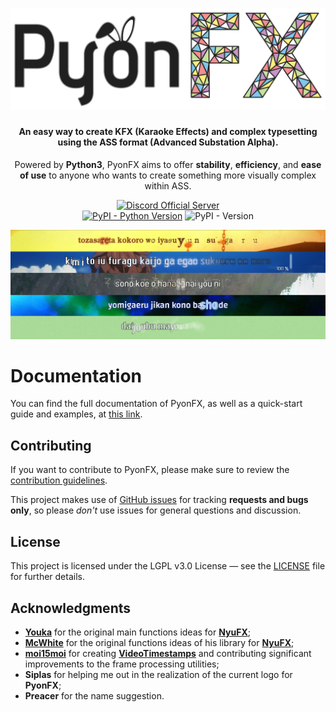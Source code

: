 <h1 align="center"><img src="https://github.com/CoffeeStraw/PyonFX/blob/master/docs/static/full_logo.png?raw=true" alt="PyonFX Logo" width="600"></h1>

<h4 align="center">An easy way to create KFX (Karaoke Effects) and complex typesetting using the ASS format (Advanced Substation Alpha).</h4>
<p align="center">Powered by <b>Python3</b>, PyonFX aims to offer <b>stability</b>, <b>efficiency</b>, and <b>ease of use</b> to anyone who wants to create something more visually complex within ASS.</p>

<p align="center"><a href="https://discord.gg/Xxy3YAv"><img src="https://img.shields.io/discord/562766544061595650.svg?label=Discord%20Server&logo=discord&style=for-the-badge" alt="Discord Official Server"></a> <br> <a href="https://www.python.org/"><img src="https://img.shields.io/pypi/pyversions/pyonfx?style=for-the-badge" alt="PyPI - Python Version"></a> <img src="https://img.shields.io/pypi/v/pyonfx?style=for-the-badge" alt="PyPI - Version"></p>

<p align="center"><img src="https://github.com/CoffeeStraw/PyonFX/blob/master/docs/static/showcase.jpg?raw=true" alt="Showcase of Effects doable with PyonFX"></p>

# Documentation

You can find the full documentation of PyonFX, as well as a quick-start guide and examples, at [this link](https://coffeestraw.github.io/PyonFX/).

## Contributing

If you want to contribute to PyonFX, please make sure to review the [contribution
guidelines](https://github.com/CoffeeStraw/PyonFX/blob/master/CONTRIBUTING.md).

This project makes use of [GitHub issues](https://github.com/CoffeeStraw/PyonFX/issues) for
tracking **requests and bugs only**, so please *don't* use issues for general questions and discussion.

## License

This project is licensed under the LGPL v3.0 License — see the [LICENSE](https://github.com/CoffeeStraw/PyonFX/blob/master/LICENSE) file for further details.

## Acknowledgments

* **[Youka](https://github.com/Youka)** for the original main functions ideas for **[NyuFX](https://github.com/Youka/NyuFX)**;
* **[McWhite](https://github.com/BastianGanze)** for the original functions ideas of his library for **[NyuFX](https://github.com/Youka/NyuFX)**;
* **[moi15moi](https://github.com/moi15moi)** for creating **[VideoTimestamps](https://github.com/moi15moi/VideoTimestamps)** and contributing significant improvements to the frame processing utilities;
* **Siplas** for helping me out in the realization of the current logo for **PyonFX**;
* **Preacer** for the name suggestion.
